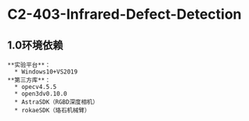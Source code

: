 # C2-403-Infrared-Defect-Detection

## 1.0环境依赖
    **实验平台**：  
      * Windows10+VS2019  
    **第三方库**：  
      * opecv4.5.5  
      * open3dv0.10.0  
      * AstraSDK（RGBD深度相机）  
      * rokaeSDK（珞石机械臂）  

